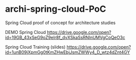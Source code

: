 # archi-spring-cloud-PoC
Spring Cloud proof of concept for architecture studies

DEMO Spring Cloud https://drive.google.com/open?id=19GB_43xSeG9oZ9eIr8f_dvXSkaSsRNInUMVgCoQeO3c

Spring Cloud Training (slides) https://drive.google.com/open?id=1unB09jXpmGg0tKmZHwEbjJsmZWWy4_D_wtz4dZnt4GY
